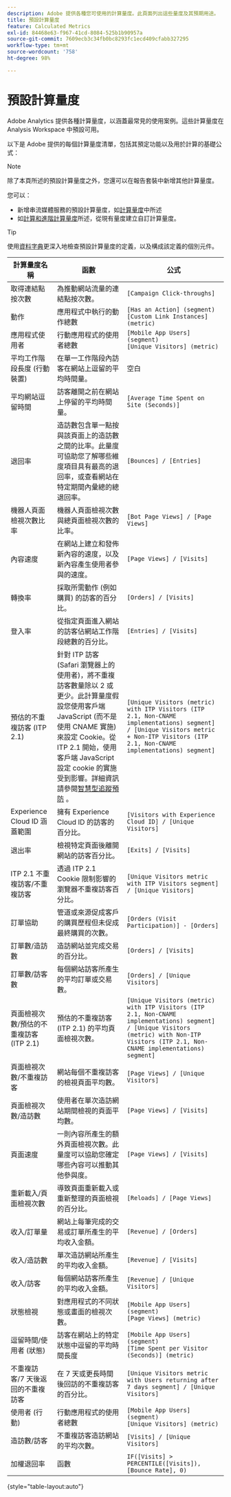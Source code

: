 ```yaml
---
description: Adobe 提供各種您可使用的計算量度。此頁面列出這些量度及其預期用途。
title: 預設計算量度
feature: Calculated Metrics
exl-id: 84468e63-f967-41cd-8084-525b1b90957a
source-git-commit: 7609ecb3c34fb0bc8293fc1ecd409cfabb327295
workflow-type: tm+mt
source-wordcount: '758'
ht-degree: 98%

---
```


# 預設計算量度

Adobe Analytics 提供各種計算量度，以涵蓋最常見的使用案例。這些計算量度在 Analysis Workspace 中預設可用。

以下是 Adobe 提供的每個計算量度清單，包括其預定功能以及用於計算的基礎公式：

>[!NOTE]
>
>除了本頁所述的預設計算量度之外，您還可以在報告套裝中新增其他計算量度。
>
>您可以：
>
> * 新增串流媒體服務的預設計算量度，如[計算量度](https://experienceleague.adobe.com/docs/media-analytics/using/implementation/variables/calculated-metrics.html?lang=zh-Hant)中所述
> * 如[計算和進階計算量度](/help/components/c-calcmetrics/cm-overview.md)所述，從現有量度建立自訂計算量度。
>

>[!TIP]
>
>使用[資料字典](/help/analyze/analysis-workspace/components/data-dictionary/data-dictionary-overview.md)更深入地檢查預設計算量度的定義，以及構成該定義的個別元件。
>



| 計算量度名稱 | 函數 | 公式 |
| --- | --- | --- |
| 取得連結點按次數 | 為推動網站流量的連結點按次數。 | `[Campaign Click-throughs]` |
| 動作 | 應用程式中執行的動作總數 | `[Has an Action] (segment)`<br>`[Custom Link Instances] (metric)` |
| 應用程式使用者 | 行動應用程式的使用者總數 | `[Mobile App Users] (segment)`<br>`[Unique Visitors] (metric)` |
| 平均工作階段長度 (行動裝置) | 在單一工作階段內訪客在網站上逗留的平均時間量。 | 空白 |
| 平均網站逗留時間 | 訪客離開之前在網站上停留的平均時間量。 | `[Average Time Spent on Site (Seconds)]` |
| 退回率 | 造訪數包含單一點按與該頁面上的造訪數之間的比率。此量度可協助您了解哪些維度項目具有最高的退回率，或查看網站在特定期間內彙總的總退回率。 | `[Bounces] / [Entries]` |
| 機器人頁面檢視次數比率 | 機器人頁面檢視次數與總頁面檢視次數的比率。 | `[Bot Page Views] / [Page Views]` |
| 內容速度 | 在網站上建立和發佈新內容的速度，以及新內容產生使用者參與的速度。 | `[Page Views] / [Visits]` |
| 轉換率 | 採取所需動作 (例如購買) 的訪客的百分比。 | `[Orders] / [Visits]` |
| 登入率 | 從指定頁面進入網站的訪客佔網站工作階段總數的百分比。 | `[Entries] / [Visits]` |
| 預估的不重複訪客 (ITP 2.1) | 針對 ITP 訪客 (Safari 瀏覽器上的使用者)，將不重複訪客數量除以 2 或更少。此計算量度假設您使用客戶端 JavaScript (而不是使用 CNAME 實施) 來設定 Cookie。從 ITP 2.1 開始，使用客戶端 JavaScript 設定 cookie 的實施受到影響。詳細資訊請參閱[智慧型追蹤預防](https://webkit.org/blog/8613/intelligent-tracking-prevention-2-1/) 。 | `[Unique Visitors (metric) with ITP Visitors (ITP 2.1, Non-CNAME implementations) segment] / [Unique Visitors metric + Non-ITP Visitors (ITP 2.1, Non-CNAME implementations) segment]` |
| Experience Cloud ID 涵蓋範圍 | 擁有 Experience Cloud ID 的訪客的百分比。 | `[Visitors with Experience Cloud ID] / [Unique Visitors]` |
| 退出率 | 檢視特定頁面後離開網站的訪客百分比。 | `[Exits] / [Visits]` |
| ITP 2.1 不重複訪客/不重複訪客 | 透過 ITP 2.1 Cookie 限制影響的瀏覽器不重複訪客百分比。 | `[Unique Visitors metric with ITP Visitors segment] / [Unique Visitors]` |
| 訂單協助 | 管道或來源促成客戶的購買歷程但未促成最終購買的次數。 | `[Orders (Visit Participation)] - [Orders]` |
| 訂單數/造訪數 | 造訪網站並完成交易的百分比。 | `[Orders] / [Visits]` |
| 訂單數/訪客數 | 每個網站訪客所產生的平均訂單或交易數。 | `[Orders] / [Unique Visitors]` |
| 頁面檢視次數/預估的不重複訪客 (ITP 2.1) | 預估的不重複訪客 (ITP 2.1) 的平均頁面檢視次數。 | `[Unique Visitors (metric) with ITP Visitors (ITP 2.1, Non-CNAME implementations) segment] / [Unique Visitors (metric) with Non-ITP Visitors (ITP 2.1, Non-CNAME implementations) segment]` |
| 頁面檢視次數/不重複訪客 | 網站每個不重複訪客的檢視頁面平均數。 | `[Page Views] / [Unique Visitors]` |
| 頁面檢視次數/造訪數 | 使用者在單次造訪網站期間檢視的頁面平均數。 | `[Page Views] / [Visits]` |
| 頁面速度 | 一則內容所產生的額外頁面檢視次數。此量度可以協助您確定哪些內容可以推動其他參與度。 | `[Page Views] / [Visits]` |
| 重新載入/頁面檢視次數 | 導致頁面重新載入或重新整理的頁面檢視的百分比。 | `[Reloads] / [Page Views]` |
| 收入/訂單量 | 網站上每筆完成的交易或訂單所產生的平均收入金額。 | `[Revenue] / [Orders]` |
| 收入/造訪數 | 單次造訪網站所產生的平均收入金額。 | `[Revenue] / [Visits]` |
| 收入/訪客 | 每個網站訪客所產生的平均收入金額。 | `[Revenue] / [Unique Visitors]` |
| 狀態檢視 | 對應用程式的不同狀態或畫面的檢視次數。 | `[Mobile App Users] (segment)`<br>`[Page Views] (metric)` |
| 逗留時間/使用者 (狀態) | 訪客在網站上的特定狀態中逗留的平均時間長度 | `[Mobile App Users] (segment)`<br>`[Time Spent per Visitor (Seconds)] (metric)` |
| 不重複訪客/7 天後返回的不重複訪客 | 在 7 天或更長時間後回訪的不重複訪客的百分比。 | `[Unique Visitors metric with Users returning after 7 days segment] / [Unique Visitors]` |
| 使用者 (行動) | 行動應用程式的使用者總數 | `[Mobile App Users] (segment)`<br>`[Unique Visitors] (metric)` |
| 造訪數/訪客 | 不重複訪客造訪網站的平均次數。 | `[Visits] / [Unique Visitors]` |
| 加權退回率 | 函數 | `IF([Visits] > PERCENTILE([Visits]), [Bounce Rate], 0)` |

{style="table-layout:auto"}
